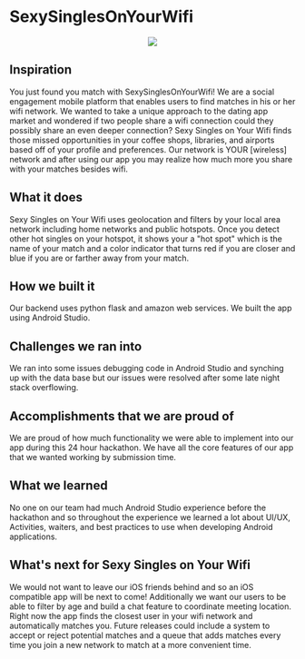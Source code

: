 # SexySinglesOnYourWifi

<p align="center">
  <img src="https://challengepost-s3-challengepost.netdna-ssl.com/photos/production/software_photos/000/609/045/datas/gallery.jpg">
</p>

## Inspiration
You just found you match with SexySinglesOnYourWifi! We are a social engagement mobile platform that enables users to find matches in his or her wifi network. We wanted to take a unique approach to the dating app market and wondered if two people share a wifi connection could they possibly share an even deeper connection? Sexy Singles on Your Wifi finds those missed opportunities in your coffee shops, libraries, and airports based off of your profile and preferences. Our network is YOUR [wireless] network and after using our app you may realize how much more you share with your matches besides wifi.

## What it does
Sexy Singles on Your Wifi uses geolocation and filters by your local area network including home networks and public hotspots. Once you detect other hot singles on your hotspot, it shows your a "hot spot" which is the name of your match and a color indicator that turns red if you are closer and blue if you are or farther away from your match.

## How we built it
Our backend uses python flask and amazon web services. We built the app using Android Studio.

## Challenges we ran into
We ran into some issues debugging code in Android Studio and synching up with the data base but our issues were resolved after some late night stack overflowing.

## Accomplishments that we are proud of
We are proud of how much functionality we were able to implement into our app during this 24 hour hackathon. We have all the core features of our app that we wanted working by submission time.

## What we learned
No one on our team had much Android Studio experience before the hackathon and so throughout the experience we learned a lot about UI/UX, Activities, waiters, and best practices to use when developing Android applications.

## What's next for Sexy Singles on Your Wifi
We would not want to leave our iOS friends behind and so an iOS compatible app will be next to come! Additionally we want our users to be able to filter by age and build a chat feature to coordinate meeting location. Right now the app finds the closest user in your wifi network and automatically matches you. Future releases could include a system to accept or reject potential matches and a queue that adds matches every time you join a new network to match at a more convenient time.
